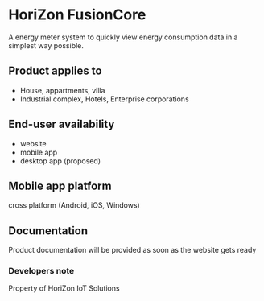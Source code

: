 # HoriZon FusionCore

A energy meter system to quickly view energy consumption data in a simplest way possible.

## Product applies to

  - House, appartments, villa
  - Industrial complex, Hotels, Enterprise corporations

## End-user availability

  - website
  - mobile app
  - desktop app (proposed)

## Mobile app platform

cross platform (Android, iOS, Windows)

## Documentation

Product documentation will be provided as soon as the website gets ready

### Developers note

Property of HoriZon IoT Solutions